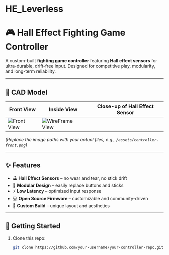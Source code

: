 # HE_Leverless

# 🎮 Hall Effect Fighting Game Controller  

A custom-built **fighting game controller** featuring **Hall effect sensors** for ultra-durable, drift-free input. Designed for competitive play, modularity, and long-term reliability.  

---

## 📸 CAD Model  

| Front View | Inside View | Close-up of Hall Effect Sensor |
|------------|-------------|--------------------------------|
| ![Front View](images/front.jpg) | ![WireFrame View](images/inside.jpg) |

*(Replace the image paths with your actual files, e.g., `/assets/controller-front.png`)*  

---

## ✨ Features  

- 🕹 **Hall Effect Sensors** – no wear and tear, no stick drift  
- 🔧 **Modular Design** – easily replace buttons and sticks  
- ⚡ **Low Latency** – optimized input response  
- 💻 **Open Source Firmware** – customizable and community-driven  
- 🎨 **Custom Build** – unique layout and aesthetics  

---

## 🚀 Getting Started  

1. Clone this repo:  
   ```bash
   git clone https://github.com/your-username/your-controller-repo.git
